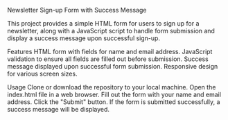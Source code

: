 Newsletter Sign-up Form with Success Message

This project provides a simple HTML form for users to sign up for a newsletter, along with a JavaScript script to handle form submission and display a success message upon successful sign-up.

Features
HTML form with fields for name and email address.
JavaScript validation to ensure all fields are filled out before submission.
Success message displayed upon successful form submission.
Responsive design for various screen sizes.

Usage
Clone or download the repository to your local machine.
Open the index.html file in a web browser.
Fill out the form with your name and email address.
Click the "Submit" button.
If the form is submitted successfully, a success message will be displayed.
